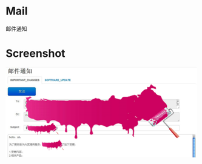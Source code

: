 # Mail
邮件通知


# Screenshot
![Screenshot](https://github.com/ARES-HHD/mail/raw/master/static/image/mail.jpg)



